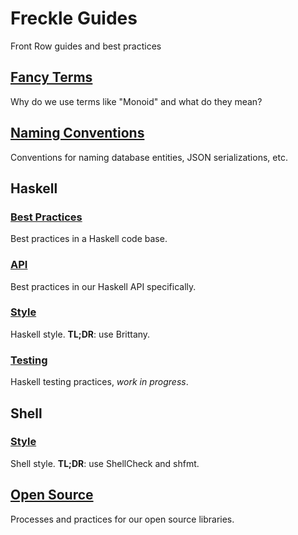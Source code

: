 # Freckle Guides

Front Row guides and best practices

## [Fancy Terms](./fancy-terms.md)

Why do we use terms like "Monoid" and what do they mean?

## [Naming Conventions](./naming-conventions.md)

Conventions for naming database entities, JSON serializations, etc.

## Haskell

### [Best Practices](./haskell-best-practices.md)

Best practices in a Haskell code base.

### [API](./haskell-api.md)

Best practices in our Haskell API specifically.

### [Style](./haskell-style.md)

Haskell style. **TL;DR**: use Brittany.

### [Testing](./haskell-testing.md)

Haskell testing practices, _work in progress_.

## Shell

### [Style](./shell-style.md)

Shell style. **TL;DR**: use ShellCheck and shfmt.

## [Open Source](./open-source.md)

Processes and practices for our open source libraries.
